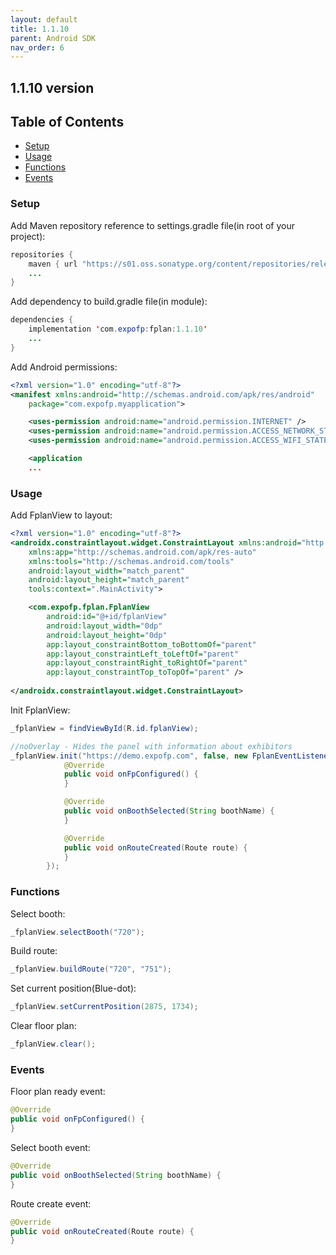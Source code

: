 ```yaml
---
layout: default
title: 1.1.10
parent: Android SDK
nav_order: 6
---
```


## 1.1.10 version<a id='1.1.10'></a>

## Table of Contents
* [Setup](#1.1.10-setup)
* [Usage](#1.1.10-usage)
* [Functions](#1.1.10-functions)
* [Events](#1.1.10-events)

### Setup<a id='1.1.10-setup'></a>

Add Maven repository reference to settings.gradle file(in root of your project):

```java
repositories {
    maven { url "https://s01.oss.sonatype.org/content/repositories/releases" }
    ...
}
```

Add dependency to build.gradle file(in module):

```java
dependencies {
    implementation 'com.expofp:fplan:1.1.10'
    ... 
}
```

Add Android permissions:

```xml
<?xml version="1.0" encoding="utf-8"?>
<manifest xmlns:android="http://schemas.android.com/apk/res/android"
    package="com.expofp.myapplication">

    <uses-permission android:name="android.permission.INTERNET" />
    <uses-permission android:name="android.permission.ACCESS_NETWORK_STATE" />
    <uses-permission android:name="android.permission.ACCESS_WIFI_STATE"/>

    <application
    ...
```

### Usage<a id='1.1.10-usage'></a>

Add FplanView to layout:

```xml
<?xml version="1.0" encoding="utf-8"?>
<androidx.constraintlayout.widget.ConstraintLayout xmlns:android="http://schemas.android.com/apk/res/android"
    xmlns:app="http://schemas.android.com/apk/res-auto"
    xmlns:tools="http://schemas.android.com/tools"
    android:layout_width="match_parent"
    android:layout_height="match_parent"
    tools:context=".MainActivity">

    <com.expofp.fplan.FplanView
        android:id="@+id/fplanView"
        android:layout_width="0dp"
        android:layout_height="0dp"
        app:layout_constraintBottom_toBottomOf="parent"
        app:layout_constraintLeft_toLeftOf="parent"
        app:layout_constraintRight_toRightOf="parent"
        app:layout_constraintTop_toTopOf="parent" />
  
</androidx.constraintlayout.widget.ConstraintLayout>
```

Init FplanView:

```java
_fplanView = findViewById(R.id.fplanView);

//noOverlay - Hides the panel with information about exhibitors
_fplanView.init("https://demo.expofp.com", false, new FplanEventListener() {
            @Override
            public void onFpConfigured() {
            }

            @Override
            public void onBoothSelected(String boothName) {
            }

            @Override
            public void onRouteCreated(Route route) {
            }
        });
```

### Functions<a id='1.1.10-functions'></a>

Select booth:

```java
_fplanView.selectBooth("720");
```

Build route:

```java
_fplanView.buildRoute("720", "751");
```

Set current position(Blue-dot):

```java
_fplanView.setCurrentPosition(2875, 1734);
```

Clear floor plan:

```java
_fplanView.clear();
```

### Events<a id='1.1.10-events'></a>

Floor plan ready event:

```java
@Override
public void onFpConfigured() {
}
```

Select booth event:

```java
@Override
public void onBoothSelected(String boothName) {
}
```

Route create event:

```java
@Override
public void onRouteCreated(Route route) {
}
```
